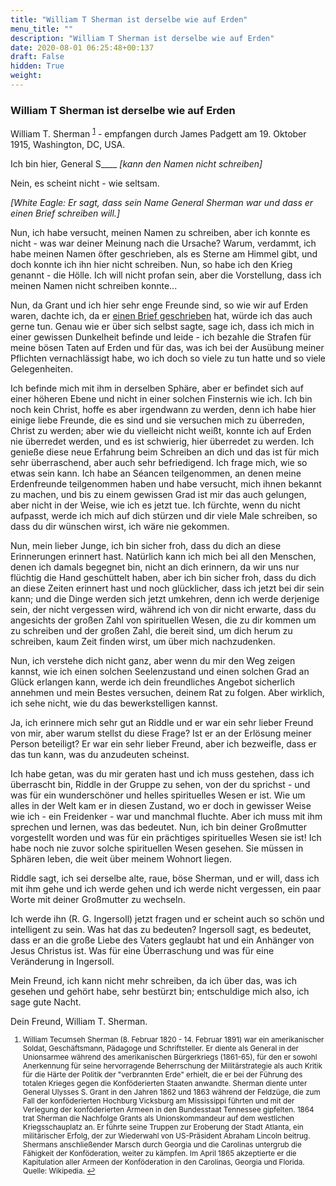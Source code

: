 ```yaml
---
title: "William T Sherman ist derselbe wie auf Erden"
menu_title: ""
description: "William T Sherman ist derselbe wie auf Erden"
date: 2020-08-01 06:25:48+00:137
draft: False
hidden: True
weight:
---
```

### William T Sherman ist derselbe wie auf Erden

William T. Sherman <sup id="a1">[1](#f1)</sup> - empfangen durch James Padgett am 19. Oktober 1915, Washington, DC, USA.

Ich bin hier, General S____ *[kann den Namen nicht schreiben]*

Nein, es scheint nicht - wie seltsam.

*[White Eagle: Er sagt, dass sein Name General Sherman war und dass er einen Brief schreiben will.]*

Nun, ich habe versucht, meinen Namen zu schreiben, aber ich konnte es nicht - was war deiner Meinung nach die Ursache? Warum, verdammt, ich habe meinen Namen öfter geschrieben, als es Sterne am Himmel gibt, und doch konnte ich ihn hier nicht schreiben. Nun, so habe ich den Krieg genannt - die Hölle. Ich will nicht profan sein, aber die Vorstellung, dass ich meinen Namen nicht schreiben konnte...

Nun, da Grant und ich hier sehr enge Freunde sind, so wie wir auf Erden waren, dachte ich, da er [einen Brief geschrieben](/padgett-botschaften/padgett-botschaften-in-reihenfolge-des-datums/padgett-botschaften-1915-september-dezember/grant-hat-seine-geistlichen-augen-geoeffnet-und-sucht-die-goettliche-liebe-des-vaters-jep-ulysses-s-grant-19-oktober-1915/) hat, würde ich das auch gerne tun. Genau wie er über sich selbst sagte, sage ich, dass ich mich in einer gewissen Dunkelheit befinde und leide - ich bezahle die Strafen für meine bösen Taten auf Erden und für das, was ich bei der Ausübung meiner Pflichten vernachlässigt habe, wo ich doch so viele zu tun hatte und so viele Gelegenheiten.

Ich befinde mich mit ihm in derselben Sphäre, aber er befindet sich auf einer höheren Ebene und nicht in einer solchen Finsternis wie ich. Ich bin noch kein Christ, hoffe es aber irgendwann zu werden, denn ich habe hier einige liebe Freunde, die es sind und sie versuchen mich zu überreden, Christ zu werden; aber wie du vielleicht nicht weißt, konnte ich auf Erden nie überredet werden, und es ist schwierig, hier überredet zu werden.
Ich genieße diese neue Erfahrung beim Schreiben an dich und das ist für mich sehr überraschend, aber auch sehr befriedigend. Ich frage mich, wie so etwas sein kann. Ich habe an Séancen teilgenommen, an denen meine Erdenfreunde teilgenommen haben und habe versucht, mich ihnen bekannt zu machen, und bis zu einem gewissen Grad ist mir das auch gelungen, aber nicht in der Weise, wie ich es jetzt tue. Ich fürchte, wenn du nicht aufpasst, werde ich mich auf dich stürzen und dir viele Male schreiben, so dass du dir wünschen wirst, ich wäre nie gekommen.

Nun, mein lieber Junge, ich bin sicher froh, dass du dich an diese Erinnerungen erinnert hast. Natürlich kann ich mich bei all den Menschen, denen ich damals begegnet bin, nicht an dich erinnern, da wir uns nur flüchtig die Hand geschüttelt haben, aber ich bin sicher froh, dass du dich an diese Zeiten erinnert hast und noch glücklicher, dass ich jetzt bei dir sein kann; und die Dinge werden sich jetzt umkehren, denn ich werde derjenige sein, der nicht vergessen wird, während ich von dir nicht erwarte, dass du angesichts der großen Zahl von spirituellen Wesen, die zu dir kommen um zu schreiben und der großen Zahl, die bereit sind, um dich herum zu schreiben, kaum Zeit finden wirst, um über mich nachzudenken.

Nun, ich verstehe dich nicht ganz, aber wenn du mir den Weg zeigen kannst, wie ich einen solchen Seelenzustand und einen solchen Grad an Glück erlangen kann, werde ich dein freundliches Angebot sicherlich annehmen und mein Bestes versuchen, deinem Rat zu folgen. Aber wirklich, ich sehe nicht, wie du das bewerkstelligen kannst.

Ja, ich erinnere mich sehr gut an Riddle und er war ein sehr lieber Freund von mir, aber warum stellst du diese Frage? Ist er an der Erlösung meiner Person beteiligt? Er war ein sehr lieber Freund, aber ich bezweifle, dass er das tun kann, was du anzudeuten scheinst.

Ich habe getan, was du mir geraten hast und ich muss gestehen, dass ich überrascht bin, Riddle in der Gruppe zu sehen, von der du sprichst - und was für ein wunderschöner und helles spirituelles Wesen er ist. Wie um alles in der Welt kam er in diesen Zustand, wo er doch in gewisser Weise wie ich - ein Freidenker - war und manchmal fluchte. Aber ich muss mit ihm sprechen und lernen, was das bedeutet. Nun, ich bin deiner Großmutter vorgestellt worden und was für ein prächtiges spirituelles Wesen sie ist! Ich habe noch nie zuvor solche spirituellen Wesen gesehen. Sie müssen in Sphären leben, die weit über meinem Wohnort liegen.

Riddle sagt, ich sei derselbe alte, raue, böse Sherman, und er will, dass ich mit ihm gehe und ich werde gehen und ich werde nicht vergessen, ein paar Worte mit deiner Großmutter zu wechseln.

Ich werde ihn (R. G. Ingersoll) jetzt fragen und er scheint auch so schön und intelligent zu sein. Was hat das zu bedeuten? Ingersoll sagt, es bedeutet, dass er an die große Liebe des Vaters geglaubt hat und ein Anhänger von Jesus Christus ist. Was für eine Überraschung und was für eine Veränderung in Ingersoll.

Mein Freund, ich kann nicht mehr schreiben, da ich über das, was ich gesehen und gehört habe, sehr bestürzt bin; entschuldige mich also, ich sage gute Nacht.

Dein Freund, William T. Sherman.
<small>

1. <large id="f1"> William Tecumseh Sherman (8. Februar 1820 - 14. Februar 1891) war ein amerikanischer Soldat, Geschäftsmann, Pädagoge und Schriftsteller. Er diente als General in der Unionsarmee während des amerikanischen Bürgerkriegs (1861-65), für den er sowohl Anerkennung für seine hervorragende Beherrschung der Militärstrategie als auch Kritik für die Härte der Politik der "verbrannten Erde" erhielt, die er bei der Führung des totalen Krieges gegen die Konföderierten Staaten anwandte. Sherman diente unter General Ulysses S. Grant in den Jahren 1862 und 1863 während der Feldzüge, die zum Fall der konföderierten Hochburg Vicksburg am Mississippi führten und mit der Verlegung der konföderierten Armeen in den Bundesstaat Tennessee gipfelten. 1864 trat Sherman die Nachfolge Grants als Unionskommandeur auf dem westlichen Kriegsschauplatz an. Er führte seine Truppen zur Eroberung der Stadt Atlanta, ein militärischer Erfolg, der zur Wiederwahl von US-Präsident Abraham Lincoln beitrug. Shermans anschließender Marsch durch Georgia und die Carolinas untergrub die Fähigkeit der Konföderation, weiter zu kämpfen. Im April 1865 akzeptierte er die Kapitulation aller Armeen der Konföderation in den Carolinas, Georgia und Florida. Quelle: Wikipedia. [↩](#a1)

